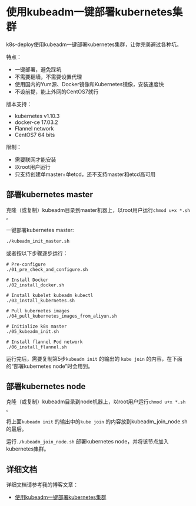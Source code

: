

# 使用kubeadm一键部署kubernetes集群



k8s-deploy使用kubeadm一键部署kubernetes集群，让你完美避过各种坑。



特点：

* 一键部署，避免踩坑
* 不需要翻墙，不需要设置代理
* 使用国内的Yum源、Docker镜像和Kubernetes镜像，安装速度快
* 不设前提，能上外网的CentOS7就行



版本支持：

* kubernetes v1.10.3
* docker-ce 17.03.2
* Flannel network
* CentOS7 64 bits



限制：

* 需要联网才能安装
* 以root用户运行
* 只支持创建单master+单etcd，还不支持master和etcd高可用



## 部署kubernetes master

克隆（或复制）kubeadm目录到master机器上，以root用户运行`chmod u+x *.sh` 。



一键部署kubernetes master:

```bash
./kubeadm_init_master.sh
```



或者按以下步骤逐步运行：

```
# Pre-configure
./01_pre_check_and_configure.sh

# Install Docker
./02_install_docker.sh

# Install kubelet kubeadm kubectl
./03_install_kubernetes.sh

# Pull kubernetes images
./04_pull_kubernetes_images_from_aliyun.sh

# Initialize k8s master
./05_kubeadm_init.sh

# Install flannel Pod network
./06_install_flannel.sh
```



运行完后，需要复制第5步`kubeadm init` 的输出的 `kube join` 的内容，在下面的“部署kubernetes node”时会用到。



## 部署kubernetes node



克隆（或复制）kubeadm目录到node机器上，以root用户运行`chmod u+x *.sh` 。



将上面`kubeadm init` 的输出中的`kube join` 的内容放到kubeadm_join_node.sh的最后。

运行`./kubeadm_join_node.sh` 部署kubernetes node，并将该节点加入kubernetes集群。



## 详细文档



详细文档请参考我的博客文章：

* [使用kubeadm一键部署kubernetes集群](https://mp.csdn.net/mdeditor/80602724)